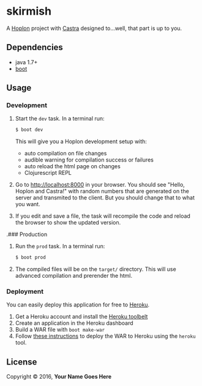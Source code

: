 # skirmish

A [Hoplon][4] project with [Castra][2] designed to...well, that part is up to you.

## Dependencies

- java 1.7+
- [boot][1]

## Usage
### Development
1. Start the `dev` task. In a terminal run:
    ```bash
    $ boot dev
    ```
    This will give you a  Hoplon development setup with:
    - auto compilation on file changes
    - audible warning for compilation success or failures
    - auto reload the html page on changes
    - Clojurescript REPL

2. Go to [http://localhost:8000][3] in your browser. You should see "Hello,
Hoplon and Castra!" with random numbers that are generated on the server and
transmited to the client. But you should change that to what you want.

3. If you edit and save a file, the task will recompile the code and reload the
   browser to show the updated version.

.### Production
1. Run the `prod` task. In a terminal run:
    ```bash
    $ boot prod
    ```
2. The compiled files will be on the `target/` directory. This will use
   advanced compilation and prerender the html.

### Deployment

You can easily deploy this application for free to [Heroku][5].

1. Get a Heroku account and install the [Heroku toolbelt][6]
1. Create an application in the Heroku dashboard
1. Build a WAR file with `boot make-war`
1. Follow [these instructions][7] to deploy the WAR to Heroku using the `heroku` tool.

## License

Copyright © 2016, **Your Name Goes Here**

[1]: http://boot-clj.com
[2]: https://github.com/hoplon/castra
[3]: http://localhost:8000
[4]: https://hoplon.io
[5]: https://www.heroku.com/
[6]: https://toolbelt.heroku.com/
[7]: https://devcenter.heroku.com/articles/war-deployment#deployment-with-the-heroku-toolbelt
